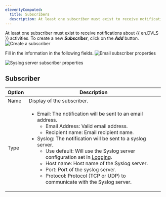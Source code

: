 ```yaml
---
eleventyComputed:
  title: Subscribers
  description: At least one subscriber must exist to receive notifications about {{ en.DVLS }} activities.
---
```

At least one subscriber must exist to receive notifications about {{ en.DVLS }} activities.
To create a new ***Subscriber***, click on the ***Add*** button.
![Create a subscriber](https://cdnweb.devolutions.net/docs/docs_en_server_ServerOp8154.png)

Fill in the information in the following fields.
![Email subscriber properties](https://cdnweb.devolutions.net/docs/docs_en_server_ServerOp8155.png)

![Syslog server subscriber properties](https://cdnweb.devolutions.net/docs/docs_en_server_ServerOp2122.png)

## Subscriber
| Option | Description                |
|--------|----------------------------|
| Name   | Display of the subscriber. |
| Type   | <ul><li>Email: The notification will be sent to an email address.<ul><li>Email Address: Valid email address.</li><li>Recipient name: Email recipient name.</li></ul></li><li>Syslog: The notification will be sent to a syslog server.<ul><li>Use default: Will use the Syslog server configuration set in [Logging](/server/web-interface/administration/configuration/server-settings/general/logging/).</li><li>Host name: Host name of the Syslog server.</li><li>Port: Port of the syslog server.</li><li>Protocol: Protocol (TCP or UDP) to communicate with the Syslog server.</li></ul></li></ul> |
